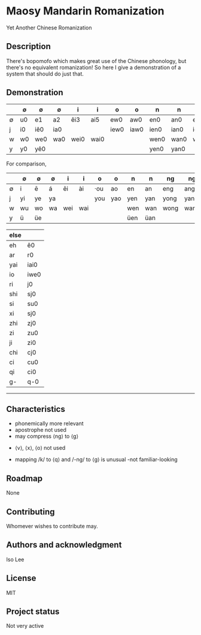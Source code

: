 # Maosy Mandarin Romanization
Yet Another Chinese Romanization

## Description
There's bopomofo which makes great use of the Chinese phonology, but there's no equivalent romanization! So here I give a demonstration of a system that should do just that.

## Demonstration
|  | ∅ | ∅ | ∅ | i | i | o | o | n | n | ng | ng |
| - | - | - | - | - | - | - | - | - | - | - | - |
| ∅ | u0 | e1 | a2 | êi3 | ai5 | ew0 | aw0 | en0 | an0 | e(n)g0 | a(n)g0 |
| j | i0 | iê0 | ia0 | | | iew0 | iaw0 | ien0 | ian0 | ie(n)g0 | ia(n)g0 |
| w | w0 | we0 | wa0 | wei0 | wai0 | | | wen0 | wan0 | we(n)g0 | wa(n)g0 |
| y | y0 | yê0 | | | | | | yen0 | yan0 |  | |

For comparison,

|  | ∅ | ∅ | ∅ | i | i | o | o | n | n | ng | ng |
| - | - | - | - | - | - | - | - | - | - | - | - |
| ∅ | i | ē | á | ěi | ài | ·ou | ao | en | an | eng | ang |
| j | yi | ye | ya | | | you | yao | yen | yan | yong | yang |
| w | wu | wo | wa | wei | wai | | | wen | wan | wong | wang |
| y | ü | üe | | | | | | üen | üan |  | |

| else | |
| - | - |
| eh | ê0 |
| ar | r0 |
| yai | iai0 |
| io | iwe0 |
| ri | j0 |
| shi | sj0 |
| si | su0 |
| xi | sj0 |
| zhi | zj0 |
| zi | zu0 |
| ji | zi0 |
| chi | cj0 |
| ci | cu0 |
| qi | ci0 |
| g- | q-0 |

***

## Characteristics
+ phonemically more relevant
+ apostrophe not used
+ may compress ⟨ng⟩ to ⟨g⟩
* ⟨v⟩, ⟨x⟩, ⟨o⟩ not used
- mapping /k/ to ⟨q⟩ and /-ng/ to ⟨g⟩ is unusual
-not familiar-looking

## Roadmap
None

## Contributing
Whomever wishes to contribute may.

## Authors and acknowledgment
Iso Lee

## License
MIT

## Project status
Not very active
